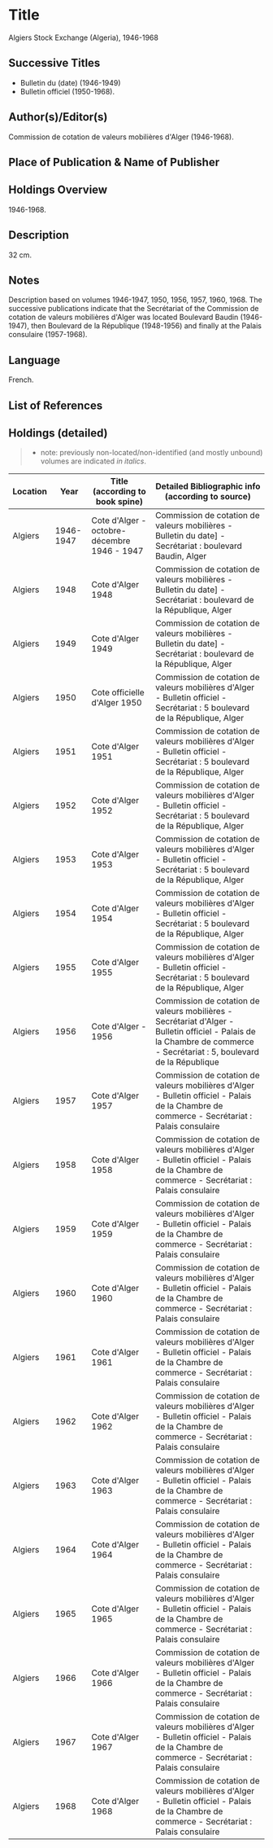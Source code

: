 # Title

Algiers Stock Exchange (Algeria), 1946-1968

## Successive Titles

* Bulletin du (date) (1946-1949)
* Bulletin officiel (1950-1968). 

## Author(s)/Editor(s)

Commission de cotation de valeurs mobilières d'Alger (1946-1968).

## Place of Publication & Name of Publisher

## Holdings Overview

1946-1968.

## Description

32 cm.

## Notes

Description based on volumes 1946-1947, 1950, 1956, 1957, 1960, 1968. The successive publications indicate that the Secrétariat of the Commission de cotation de valeurs mobilières d'Alger was located Boulevard Baudin (1946-1947), then Boulevard de la République (1948-1956) and finally at the Palais consulaire (1957-1968). 

## Language

French.

## List of References

## Holdings (detailed)

> * note: previously non-located/non-identified (and mostly unbound) volumes are indicated *in italics*.

| Location | Year      | Title (according to book spine)             | Detailed Bibliographic info (according to source)                                                                                                                       |
|----------|-----------|---------------------------------------------|-------------------------------------------------------------------------------------------------------------------------------------------------------------------------|
| Algiers  | 1946-1947 | Cote d'Alger - octobre-décembre 1946 - 1947 | Commission de cotation de valeurs mobilières - Bulletin du date] - Secrétariat : boulevard Baudin, Alger                                                                |
| Algiers  | 1948      | Cote d'Alger 1948                           | Commission de cotation de valeurs mobilières - Bulletin du date] - Secrétariat : boulevard de la République, Alger                                                      |
| Algiers  | 1949      | Cote d'Alger 1949                           | Commission de cotation de valeurs mobilières - Bulletin du date] - Secrétariat : boulevard de la République, Alger                                                      |
| Algiers  | 1950      | Cote officielle d'Alger 1950                | Commission de cotation de valeurs mobilières d'Alger - Bulletin officiel - Secrétariat : 5 boulevard de la République, Alger                                            |
| Algiers  | 1951      | Cote d'Alger 1951                           | Commission de cotation de valeurs mobilières d'Alger - Bulletin officiel - Secrétariat : 5 boulevard de la République, Alger                                            |
| Algiers  | 1952      | Cote d'Alger 1952                           | Commission de cotation de valeurs mobilières d'Alger - Bulletin officiel - Secrétariat : 5 boulevard de la République, Alger                                            |
| Algiers  | 1953      | Cote d'Alger 1953                           | Commission de cotation de valeurs mobilières d'Alger - Bulletin officiel - Secrétariat : 5 boulevard de la République, Alger                                            |
| Algiers  | 1954      | Cote d'Alger 1954                           | Commission de cotation de valeurs mobilières d'Alger - Bulletin officiel - Secrétariat : 5 boulevard de la République, Alger                                            |
| Algiers  | 1955      | Cote d'Alger 1955                           | Commission de cotation de valeurs mobilières d'Alger - Bulletin officiel - Secrétariat : 5 boulevard de la République, Alger                                            |
| Algiers  | 1956      | Cote d'Alger - 1956                         | Commission de cotation de valeurs mobilières - Secrétariat d'Alger - Bulletin officiel - Palais de la Chambre de commerce - Secrétariat : 5, boulevard de la République |
| Algiers  | 1957      | Cote d'Alger 1957                           | Commission de cotation de valeurs mobilières d'Alger - Bulletin officiel - Palais de la Chambre de commerce - Secrétariat : Palais consulaire                           |
| Algiers  | 1958      | Cote d'Alger 1958                           | Commission de cotation de valeurs mobilières d'Alger - Bulletin officiel - Palais de la Chambre de commerce - Secrétariat : Palais consulaire                           |
| Algiers  | 1959      | Cote d'Alger 1959                           | Commission de cotation de valeurs mobilières d'Alger - Bulletin officiel - Palais de la Chambre de commerce - Secrétariat : Palais consulaire                           |
| Algiers  | 1960      | Cote d'Alger 1960                           | Commission de cotation de valeurs mobilières d'Alger - Bulletin officiel - Palais de la Chambre de commerce - Secrétariat : Palais consulaire                           |
| Algiers  | 1961      | Cote d'Alger 1961                           | Commission de cotation de valeurs mobilières d'Alger - Bulletin officiel - Palais de la Chambre de commerce - Secrétariat : Palais consulaire                           |
| Algiers  | 1962      | Cote d'Alger 1962                           | Commission de cotation de valeurs mobilières d'Alger - Bulletin officiel - Palais de la Chambre de commerce - Secrétariat : Palais consulaire                           |
| Algiers  | 1963      | Cote d'Alger 1963                           | Commission de cotation de valeurs mobilières d'Alger - Bulletin officiel - Palais de la Chambre de commerce - Secrétariat : Palais consulaire                           |
| Algiers  | 1964      | Cote d'Alger 1964                           | Commission de cotation de valeurs mobilières d'Alger - Bulletin officiel - Palais de la Chambre de commerce - Secrétariat : Palais consulaire                           |
| Algiers  | 1965      | Cote d'Alger 1965                           | Commission de cotation de valeurs mobilières d'Alger - Bulletin officiel - Palais de la Chambre de commerce - Secrétariat : Palais consulaire                           |
| Algiers  | 1966      | Cote d'Alger 1966                           | Commission de cotation de valeurs mobilières d'Alger - Bulletin officiel - Palais de la Chambre de commerce - Secrétariat : Palais consulaire                           |
| Algiers  | 1967      | Cote d'Alger 1967                           | Commission de cotation de valeurs mobilières d'Alger - Bulletin officiel - Palais de la Chambre de commerce - Secrétariat : Palais consulaire                           |
| Algiers  | 1968      | Cote d'Alger 1968                           | Commission de cotation de valeurs mobilières d'Alger - Bulletin officiel - Palais de la Chambre de commerce - Secrétariat : Palais consulaire                           |
